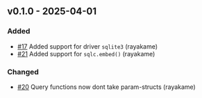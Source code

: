 ## v0.1.0 - 2025-04-01
### Added
* [#17](https://github.com/rayakame/sqlc-gen-better-python/pull/17) Added support for driver `sqlite3` (rayakame)
* [#21](https://github.com/rayakame/sqlc-gen-better-python/pull/21) Added support for `sqlc.embed()` (rayakame)
### Changed
* [#20](https://github.com/rayakame/sqlc-gen-better-python/pull/20) Query functions now dont take param-structs (rayakame)
